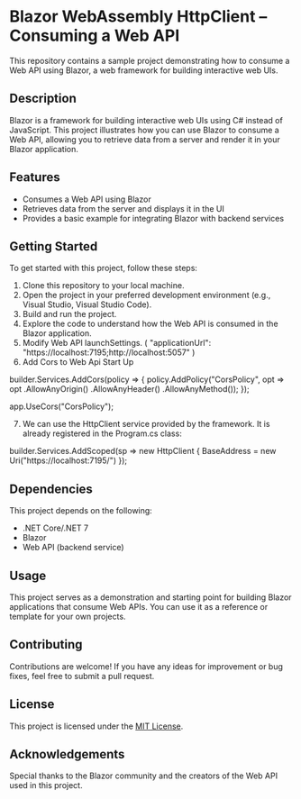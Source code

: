 # Blazor WebAssembly HttpClient – Consuming a Web API

This repository contains a sample project demonstrating how to consume a Web API using Blazor, a web framework for building interactive web UIs.

## Description

Blazor is a framework for building interactive web UIs using C# instead of JavaScript. This project illustrates how you can 
use Blazor to consume a Web API, allowing you to retrieve data from a server and render it in your Blazor application.

## Features
- Consumes a Web API using Blazor
- Retrieves data from the server and displays it in the UI
- Provides a basic example for integrating Blazor with backend services

## Getting Started
To get started with this project, follow these steps:

1. Clone this repository to your local machine.
2. Open the project in your preferred development environment (e.g., Visual Studio, Visual Studio Code).
3. Build and run the project.
4. Explore the code to understand how the Web API is consumed in the Blazor application.
5. Modify Web API launchSettings. ( "applicationUrl": "https://localhost:7195;http://localhost:5057" )
6. Add Cors to Web Api Start Up

builder.Services.AddCors(policy =>
{
    policy.AddPolicy("CorsPolicy", opt => opt
        .AllowAnyOrigin()
        .AllowAnyHeader()
        .AllowAnyMethod());
});

app.UseCors("CorsPolicy");

7. We can use the HttpClient service provided by the framework. It is already registered in the Program.cs class:

builder.Services.AddScoped(sp => new HttpClient { BaseAddress = new Uri("https://localhost:7195/") });

## Dependencies

This project depends on the following:

- .NET Core/.NET 7
- Blazor
- Web API (backend service)

## Usage
This project serves as a demonstration and starting point for building Blazor applications that consume Web APIs. You can use it as a reference or template for your own projects.

## Contributing
Contributions are welcome! If you have any ideas for improvement or bug fixes, feel free to submit a pull request.

## License
This project is licensed under the [MIT License](LICENSE).

## Acknowledgements
Special thanks to the Blazor community and the creators of the Web API used in this project.
